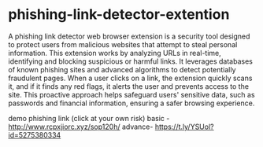 # phishing-link-detector-extention

A phishing link detector web browser extension is a security tool designed to protect users from malicious websites that attempt to steal personal information. This extension works by analyzing URLs in real-time, identifying and blocking suspicious or harmful links. It leverages databases of known phishing sites and advanced algorithms to detect potentially fraudulent pages. When a user clicks on a link, the extension quickly scans it, and if it finds any red flags, it alerts the user and prevents access to the site. This proactive approach helps safeguard users' sensitive data, such as passwords and financial information, ensuring a safer browsing experience.



demo phishing link (click at your own risk) 
basic - http://www.rcpxjiorc.xyz/sop120h/ 
advance- https://t.ly/YSUol?id=5275380334
